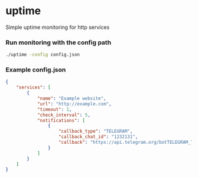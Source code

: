 # uptime
Simple uptime monitoring for http services


### Run monitoring with the config path
```bash
./uptime -config config.json
```

### Example config.json
```json
{
    "services": [
        {
            "name": "Example website",
            "url": "http://example.com",
            "timeout": 1,
            "check_interval": 5,
            "notifications": [
                {
                    "callback_type": "TELEGRAM",
                    "callback_chat_id": "1232131",
                    "callback": "https://api.telegram.org/botTELEGRAM_TOKEN_HERE/sendMessage"
                }
            ]
        }
    ]
}
```
